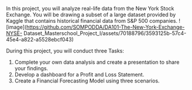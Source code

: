 In this project, you will analyze real-life data from the New York Stock Exchange. You will be drawing a subset of a large dataset provided by Kaggle that contains historical financial data from S&P 500 companies. 
                                              ![image](https://github.com/SOMPODDA/DA101-The-New-York-Exchange-NYSE- Dataset_Masterschool_Project_I/assets/70188796/3593125b-57c4-45e4-a822-a5528ebcf043)


During this project, you will conduct three Tasks:

1.  Complete your own data analysis and create a presentation to share your findings.
2.  Develop a dashboard for a Profit and Loss Statement.
3.  Create a Financial Forecasting Model using three scenarios.
